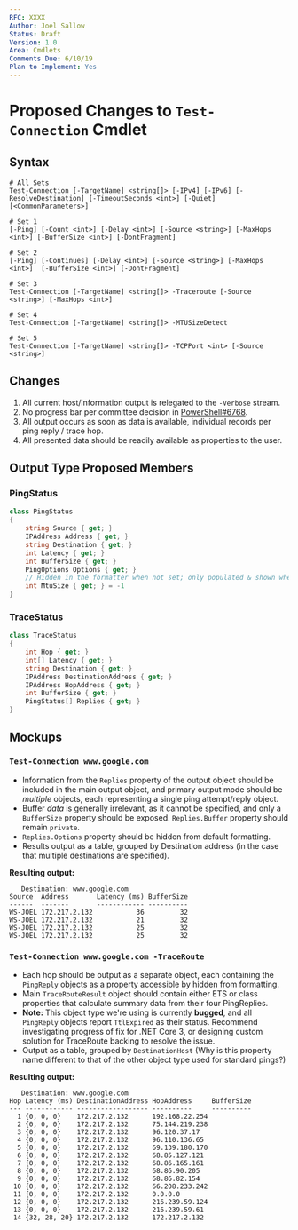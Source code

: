 ```yaml
---
RFC: XXXX
Author: Joel Sallow
Status: Draft
Version: 1.0
Area: Cmdlets
Comments Due: 6/10/19
Plan to Implement: Yes
---
```


# Proposed Changes to `Test-Connection` Cmdlet

## Syntax

```
# All Sets
Test-Connection [-TargetName] <string[]> [-IPv4] [-IPv6] [-ResolveDestination] [-TimeoutSeconds <int>] [-Quiet] [<CommonParameters>]

# Set 1
[-Ping] [-Count <int>] [-Delay <int>] [-Source <string>] [-MaxHops <int>] [-BufferSize <int>] [-DontFragment]

# Set 2
[-Ping] [-Continues] [-Delay <int>] [-Source <string>] [-MaxHops <int>]  [-BufferSize <int>] [-DontFragment] 

# Set 3
Test-Connection [-TargetName] <string[]> -Traceroute [-Source <string>] [-MaxHops <int>] 

# Set 4
Test-Connection [-TargetName] <string[]> -MTUSizeDetect

# Set 5
Test-Connection [-TargetName] <string[]> -TCPPort <int> [-Source <string>]
```

## Changes

1. All current host/information output is relegated to the `-Verbose` stream.
2. No progress bar per committee decision in [PowerShell#6768](https://github.com/PowerShell/PowerShell/issues/6768).
3. All output occurs as soon as data is available, individual records per ping reply / trace hop.
4. All presented data should be readily available as properties to the user.

## Output Type Proposed Members

### PingStatus

```csharp
class PingStatus
{
    string Source { get; }
    IPAddress Address { get; }
    string Destination { get; }
    int Latency { get; }
    int BufferSize { get; }
    PingOptions Options { get; }
    // Hidden in the formatter when not set; only populated & shown when using the -MtuSizeDetect switch
    int MtuSize { get; } = -1
}
```

### TraceStatus

```csharp
class TraceStatus
{
    int Hop { get; }
    int[] Latency { get; }
    string Destination { get; }
    IPAddress DestinationAddress { get; }
    IPAddress HopAddress { get; }
    int BufferSize { get; }
    PingStatus[] Replies { get; }
}
```

## Mockups

### `Test-Connection www.google.com`

- Information from the `Replies` property of the output object should be included in the main output object, and primary output mode should be _multiple_ objects, each representing a single ping attempt/reply object.
- Buffer _data_ is generally irrelevant, as it cannot be specified, and only a `BufferSize` property should be exposed. `Replies.Buffer` property should remain `private`.
- `Replies.Options` property should be hidden from default formatting.
- Results output as a table, grouped by Destination address (in the case that multiple destinations are specified).

**Resulting output:**
```code
   Destination: www.google.com
Source  Address       Latency (ms) BufferSize
------  -------       ------------ ----------
WS-JOEL 172.217.2.132           36         32
WS-JOEL 172.217.2.132           21         32
WS-JOEL 172.217.2.132           25         32
WS-JOEL 172.217.2.132           25         32
```

### `Test-Connection www.google.com -TraceRoute`

- Each hop should be output as a separate object, each containing the `PingReply` objects as a property accessible by hidden from formatting.
- Main `TraceRouteResult` object should contain either ETS or class properties that calculate summary data from their four PingReplies.
- **Note:** This object type we're using is currently **bugged**, and all `PingReply` objects report `TtlExpired` as their status. Recommend investigating progress of fix for .NET Core 3, or designing custom solution for TraceRoute backing to resolve the issue.
- Output as a table, grouped by `DestinationHost` (Why is this property name different to that of the other object type used for standard pings?)

**Resulting output:**
```code
   Destination: www.google.com
Hop Latency (ms) DestinationAddress HopAddress     BufferSize
--- ------------ ------------------ ----------     ----------
  1 {0, 0, 0}    172.217.2.132      192.168.22.254
  2 {0, 0, 0}    172.217.2.132      75.144.219.238
  3 {0, 0, 0}    172.217.2.132      96.120.37.17
  4 {0, 0, 0}    172.217.2.132      96.110.136.65
  5 {0, 0, 0}    172.217.2.132      69.139.180.170
  6 {0, 0, 0}    172.217.2.132      68.85.127.121
  7 {0, 0, 0}    172.217.2.132      68.86.165.161
  8 {0, 0, 0}    172.217.2.132      68.86.90.205
  9 {0, 0, 0}    172.217.2.132      68.86.82.154
 10 {0, 0, 0}    172.217.2.132      66.208.233.242
 11 {0, 0, 0}    172.217.2.132      0.0.0.0
 12 {0, 0, 0}    172.217.2.132      216.239.59.124
 13 {0, 0, 0}    172.217.2.132      216.239.59.61
 14 {32, 28, 20} 172.217.2.132      172.217.2.132
```
